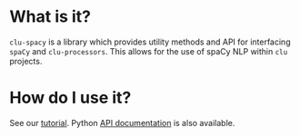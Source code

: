 # What is it?

`clu-spacy` is a library which provides utility methods and API for interfacing `spaCy` and `clu-processors`. This allows for the use of spaCy NLP within `clu` projects.

# How do I use it?

See our [tutorial](..). Python [API documentation](./api) is also available.
